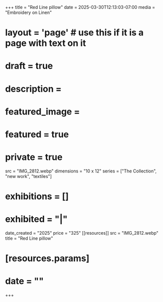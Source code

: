 +++
title = "Red Line pillow"
date = 2025-03-30T12:13:03-07:00
media = "Embroidery on Linen"
# layout = 'page' # use this if it is a page with text on it
# draft = true
# description = 
# featured_image = 
# featured = true
# private = true
src = "IMG_2812.webp"
dimensions = "10 x 12"
series = ["The Collection", "new work", "textiles"]
# exhibitions = []
# exhibited = "|"
date_created = "2025"
price = "325"
[[resources]]
  src = "IMG_2812.webp"
  title = "Red Line pillow"
#   [resources.params]
#   date = ""

+++